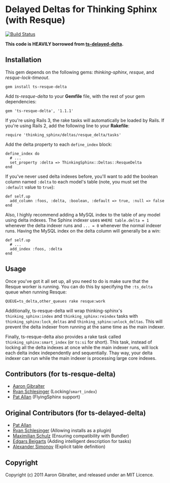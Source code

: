 Delayed Deltas for Thinking Sphinx (with Resque)
================================================
[![Build Status](https://secure.travis-ci.org/agibralter/ts-resque-delta.png?branch=master)](http://travis-ci.org/agibralter/ts-resque-delta)

**This code is HEAVILY borrowed from
[ts-delayed-delta](https://github.com/freelancing-god/ts-delayed-delta).**

Installation
------------
This gem depends on the following gems: _thinking-sphinx_, _resque_, and
_resque-lock-timeout_.

    gem install ts-resque-delta

Add _ts-resque-delta_ to your **Gemfile** file, with the rest of your gem
dependencies:

    gem 'ts-resque-delta', '1.1.1'

If you're using Rails 3, the rake tasks will automatically be loaded by Rails.
If you're using Rails 2, add the following line to your **Rakefile**:

    require 'thinking_sphinx/deltas/resque_delta/tasks'

Add the delta property to each `define_index` block:

    define_index do
      # ...
      set_property :delta => ThinkingSphinx::Deltas::ResqueDelta
    end

If you've never used delta indexes before, you'll want to add the boolean
column named `:delta` to each model's table (note, you must set the `:default`
value to `true`):

    def self.up
      add_column :foos, :delta, :boolean, :default => true, :null => false
    end

Also, I highly recommend adding a MySQL index to the table of any model using
delta indexes. The Sphinx indexer uses `WHERE table.delta = 1` whenever the
delta indexer runs and `... = 0` whenever the normal indexer runs. Having the
MySQL index on the delta column will generally be a win:

    def self.up
      # ...
      add_index :foos, :delta
    end

Usage
-----
Once you've got it all set up, all you need to do is make sure that the Resque
worker is running. You can do this by specifying the `:ts_delta` queue when
running Resque:

    QUEUE=ts_delta,other_queues rake resque:work

Additionally, ts-resque-delta will wrap thinking-sphinx's
`thinking_sphinx:index` and `thinking_sphinx:reindex` tasks with
`thinking_sphinx:lock_deltas` and `thinking_sphinx:unlock_deltas`. This will
prevent the delta indexer from running at the same time as the main indexer.

Finally, ts-resque-delta also provides a rake task called
`thinking_sphinx:smart_index` (or `ts:si` for short). This task, instead of
locking all the delta indexes at once while the main indexer runs, will lock
each delta index independently and sequentially. Thay way, your delta indexer
can run while the main indexer is processing large core indexes.

Contributors (for ts-resque-delta)
-----------------------------------
* [Aaron Gibralter](https://github.com/agibralter)
* [Ryan Schlesinger](https://github.com/ryansch) (Locking/`smart_index`)
* [Pat Allan](https://github.com/freelancing-god) (FlyingSphinx support)

Original Contributors (for ts-delayed-delta)
--------------------------------------------
* [Pat Allan](https://github.com/freelancing-god)
* [Ryan Schlesinger](https://github.com/ryansch) (Allowing installs as a plugin)
* [Maximilian Schulz](https://max.jungeelite.de) (Ensuring compatibility with Bundler)
* [Edgars Beigarts](https://github.com/ebeigarts) (Adding intelligent description for tasks)
* [Alexander Simonov](https://simonov.me/) (Explicit table definition)

Copyright
---------
Copyright (c) 2011 Aaron Gibralter, and released under an MIT Licence.
